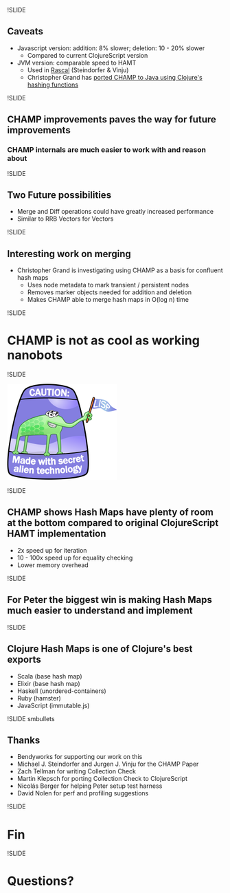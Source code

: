 !SLIDE

## Caveats
- Javascript version: addition: 8% slower; deletion: 10 - 20% slower
    - Compared to current ClojureScript version
- JVM version: comparable speed to HAMT
  - Used in [Rascal](http://www.rascal-mpl.org/) (Steindorfer & Vinju)
  - Christopher Grand has [ported CHAMP to Java using Clojure's hashing functions](https://gist.github.com/cgrand/ecab0e13d1e7ff64a2d2)

!SLIDE

## CHAMP improvements paves the way for future improvements
### CHAMP internals are much easier to work with and reason about

!SLIDE

## Two Future possibilities

- Merge and Diff operations could have greatly increased performance
- Similar to RRB Vectors for Vectors

!SLIDE

## Interesting work on merging

- Christopher Grand is investigating using CHAMP as a basis for confluent hash maps
    - Uses node metadata to mark transient / persistent nodes
    - Removes marker objects needed for addition and deletion
    - Makes CHAMP able to merge hash maps in O(log n) time


!SLIDE

# CHAMP is not as cool as working nanobots

!SLIDE

![LISP Alien](../../images/lisp_alien_fancy.png)

!SLIDE

## CHAMP shows Hash Maps have plenty of room at the bottom compared to original ClojureScript HAMT implementation

- 2x speed up for iteration
- 10 - 100x speed up for equality checking
- Lower memory overhead

!SLIDE

## For Peter the biggest win is making Hash Maps much easier to understand and implement

!SLIDE

## Clojure Hash Maps is one of Clojure's best exports

- Scala (base hash map)
- Elixir (base hash map)
- Haskell (unordered-containers)
- Ruby (hamster)
- JavaScript (immutable.js)

!SLIDE smbullets

## Thanks

* Bendyworks for supporting our work on this
* Michael J. Steindorfer and Jurgen J. Vinju for the CHAMP Paper
* Zach Tellman for writing Collection Check
* Martin Klepsch for porting Collection Check to ClojureScript
* Nicolás Berger for helping Peter setup test harness
* David Nolen for perf and profiling suggestions

!SLIDE

# Fin

!SLIDE

# Questions?
